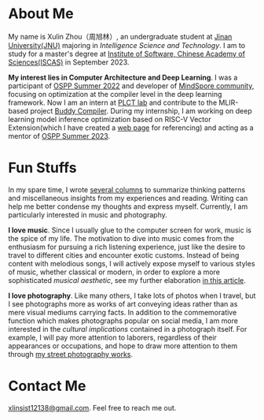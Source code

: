 # About Me

My name is Xulin Zhou（周旭林）, an undergraduate student at [Jinan University(JNU)](https://english.jnu.edu.cn/) majoring in *Intelligence Science and Technology*. I am to study for a master's degree at [Institute of Software, Chinese Academy of Sciences(ISCAS)](http://www.is.cas.cn/) in September 2023. 

**My interest lies in Computer Architecture and Deep Learning**. I was a participant of [OSPP Summer 2022](https://summer-ospp.ac.cn/2022/#/homepage) and developer of [MindSpore community](https://www.mindspore.cn/), focusing on optimization at the compiler level in the deep learning framework. Now I am an intern at [PLCT lab](https://github.com/plctlab/PLCT-Weekly) and contribute to the MLIR-based project [Buddy Compiler](https://github.com/buddy-compiler/buddy-mlir). During my internship, I am working on deep learning model inference optimization based on RISC-V Vector Extension(which I have created a [web page](https://rvv-isadoc.readthedocs.io/en/latest/) for referencing) and acting as a mentor of [OSPP Summer 2023](https://summer-ospp.ac.cn/org/prodetail/238d90441).

# Fun Stuffs

In my spare time, I wrote [several columns](/blogs/main.md) to summarize thinking patterns and miscellaneous insights from my experiences and reading. Writing can help me better condense my thoughts and express myself. Currently, I am particularly interested in music and photography.

**I love music**. Since I usually glue to the computer screen for work, music is the spice of my life. The motivation to dive into music comes from the enthusiasm for pursuing a rich listening experience, just like the desire to travel to different cities and encounter exotic customs. Instead of being content with melodious songs, I will actively expose myself to various styles of music, whether classical or modern, in order to explore a more sophisticated *musical aesthetic*, see my further elaboration [in this article](/blogs/about-music.md).

**I love photography**. Like many others, I take lots of photos when I travel, but I see photographs more as works of art conveying ideas rather than as mere visual mediums carrying facts. In addition to the commemorative function which makes photographs popular on social media, I am more interested in the *cultural implications* contained in a photograph itself. For example, I will pay more attention to laborers, regardless of their appearances or occupations, and hope to draw more attention to them through [my street photography works](/photography/main.md).

# Contact Me
xlinsist12138@gmail.com. Feel free to reach me out.
